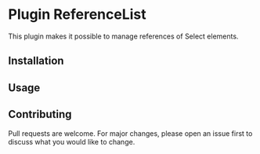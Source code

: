 # Plugin ReferenceList
This plugin makes it possible to manage references of Select elements.

## Installation

## Usage

## Contributing
Pull requests are welcome. For major changes, please open an issue first to discuss what you would like to change.